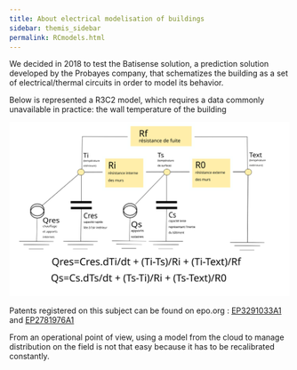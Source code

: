 ```yaml
---
title: About electrical modelisation of buildings
sidebar: themis_sidebar
permalink: RCmodels.html
---
```


We decided in 2018 to test the Batisense solution, a prediction solution developed by the Probayes company, that schematizes the building as a set of electrical/thermal circuits in order to model its behavior.

Below is represented a R3C2 model, which requires a data commonly unavailable in practice: the wall temperature of the building

![R3C2](R3C2_modelb.svg)

Patents registered on this subject can be found on epo.org :
[EP3291033A1](https://worldwide.espacenet.com/patent/search/family/057209577/publication/EP3291033A1)
 and 
[EP2781976A1](https://worldwide.espacenet.com/patent/search/family/048656084/publication/EP2781976A1)

From an operational point of view, using a model from the cloud to manage distribution on the field is not that easy because it has to be recalibrated constantly.


